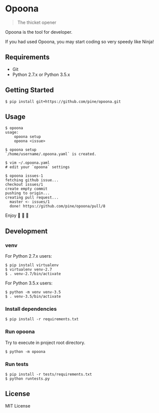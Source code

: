 # Opoona
> The thicket opener

Opoona is the tool for developer.

If you had used Opoona, you may start coding so very speedy like Ninja!

## Requirements

- Git
- Python 2.7.x or Python 3.5.x

## Getting Started

```
$ pip install git+https://github.com/pine/opoona.git
```

## Usage

```
$ opoona
usage:
    opoona setup
    opoona <issue>

$ opoona setup
`/home/username/.opoona.yaml` is created.

$ vim ~/.opoona.yaml
# edit your `opoona` settings

$ opoona issues-1
fetching github issue...
checkout issues/1
create empty commit
pushing to origin...
creating pull request...
  master <- issues/1
  done! https://github.com/pine/opoona/pull/8
```

Enjoy :tada: :tada: :tada:


## Development
### venv
For Python 2.7.x users:

```
$ pip install virtualenv
$ virtualenv venv-2.7
$ . venv-2.7/bin/activate
```

For Python 3.5.x users:

```
$ python -m venv venv-3.5
$ . venv-3.5/bin/activate
```

### Install dependencies

```
$ pip install -r requirements.txt
```

### Run opoona
Try to execute in project root directory.

```
$ python -m opoona
```

### Run tests

```
$ pip install -r tests/requirements.txt
$ python runtests.py
```

## License
MIT License
